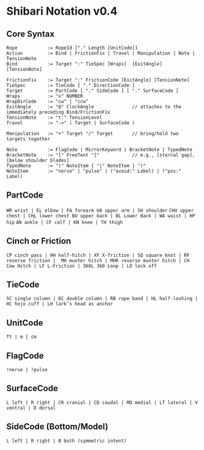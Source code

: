 # Shibari Notation v0.4

## Core Syntax
```
Rope           := RopeId ["." Length [UnitCode]]
Action         := Bind | FrictionFix | Travel | Manipulation | Note | TensionNote
Bind           := Target ":" TieSpec [Wraps]  [ExitAngle] [TensionNote]

FrictionFix    := Target ":" FrictionCode [ExitAngle] [TensionNote]
TieSpec        := TieCode [ "." DirectionCode ]          
Target         := PartCode [ "." SideCode ] [ "." SurfaceCode ] 
Wraps          := "x" NUMBER
WrapDirCode    := "cw" | "ccw"
ExitAngle      := "@" ClockAngle              // attaches to the immediately preceding Bind/FrictionFix
TensionNote    := "t:" TensionLevel
Travel         := "->" ( Target | SurfaceCode )

Manipulation   := "+" Target "/" Target       // bring/hold two targets together

Note           := FlagCode | MirrorKeyword | BracketNote | TypedNote
BracketNote    := "[" FreeText "]"            // e.g., [sternal gap], [below shoulder blades]
TypedNote      := "(" NoteItem { "|" NoteItem } ")"
NoteItem       := "nerve" | "pulse" | ("avoid:" Label) | ("pos:" Label)
```

## PartCode
`WR wrist | EL elbow | FA forearm UA upper arm | SH shoulder` 
`CHU upper chest | CHL lower chest BU upper back | BL Lower Back | WA waist | HP hip`
`AN ankle | CF calf | KN knee | TH thigh`

## Cinch or Friction

`CP cinch pass | HH half-hitch | XF X-friction | SQ square knot | RF reverse friction |  MH munter hitch | MHR reverse munter hitch | CH Cow Hitch | LF L-Friction | 360L 360 Loop | LO lock off`

## TieCode 

`SC single column | DC double column | RB rope band | HL half-lashing | HC hojo cuff | LH lark’s head as anchor`

## UnitCode

`ft | m | cm`

## FlagCode 

`!nerve | !pulse `

## SurfaceCode

`L left | R right | CR cranial | CD caudal | MD medial | LT lateral | V ventral | D dorsal`

## SideCode (Bottom/Model)

`L left | R right | B both (symmetric intent)`


